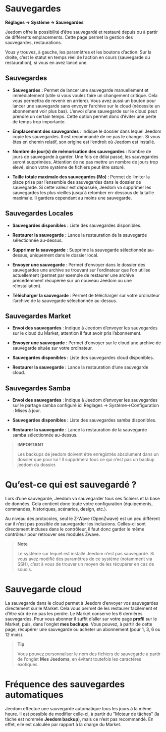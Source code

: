 # Sauvegardes
**Réglages → Système → Sauvegardes**

Jeedom offre la possibilité d’être sauvegardé et restauré depuis ou à partir de différents emplacements.
Cette page permet la gestion des sauvegardes, restaurations.


Vous y trouvez, à gauche, les paramètres et les boutons d’action. Sur la droite, c’est le statut en temps réel de l’action en cours (sauvegarde ou restauration), si vous en avez lancé une.

## Sauvegardes

- **Sauvegardes** : Permet de lancer une sauvegarde manuellement et immédiatement (utile si vous voulez faire un changement critique. Cela vous permettra de revenir en arrière). Vous avez aussi un bouton pour lancer une sauvegarde sans envoyer l’archive sur le cloud (nécessite un abonnement voir plus bas). L’envoi d’une sauvegarde sur le cloud peut prendre un certain temps. Cette option permet donc d’éviter une perte de temps trop importante.

- **Emplacement des sauvegardes** : Indique le dossier dans lequel Jeedom copie les sauvegardes. Il est recommandé de ne pas le changer. Si vous êtes en chemin relatif, son origine est l’endroit où Jeedom est installé.

- **Nombre de jour(s) de mémorisation des sauvegardes** : Nombre de jours de sauvegarde à garder. Une fois ce délai passé, les sauvegardes seront supprimées. Attention de ne pas mettre un nombre de jours trop élevé, sinon votre système de fichiers peut être saturé.

- **Taille totale maximale des sauvegardes (Mo)** : Permet de limiter la place prise par l’ensemble des sauvegardes dans le dossier de sauvegarde. Si cette valeur est dépassée, Jeedom va supprimer les sauvegardes les plus vieilles jusqu’à retomber en-dessous de la taille maximale. Il gardera cependant au moins une sauvegarde.

## Sauvegardes Locales

- **Sauvegardes disponibles** : Liste des sauvegardes disponibles.

- **Restaurer la sauvegarde** : Lance la restauration de la sauvegarde sélectionnée au-dessus.

- **Supprimer la sauvegarde** : Supprime la sauvegarde sélectionnée au-dessus, uniquement dans le dossier local.

- **Envoyer une sauvegarde** : Permet d’envoyer dans le dossier des sauvegardes une archive se trouvant sur l’ordinateur que l’on utilise actuellement (permet par exemple de restaurer une archive précédemment récupérée sur un nouveau Jeedom ou une réinstallation).

- **Télécharger la sauvegarde** : Permet de télécharger sur votre ordinateur l’archive de la sauvegarde sélectionnée au-dessus.

## Sauvegardes Market

- **Envoi des sauvegardes** : Indique à Jeedom d’envoyer les sauvegardes sur le cloud du Market, attention il faut avoir pris l’abonnement.

- **Envoyer une sauvegarde** : Permet d’envoyer sur le cloud une archive de sauvegarde située sur votre ordinateur.

- **Sauvegardes disponibles** : Liste des sauvegardes cloud disponibles.

- **Restaurer la sauvegarde** : Lance la restauration d’une sauvegarde cloud.

## Sauvegardes Samba

- **Envoi des sauvegardes** : Indique à Jeedom d’envoyer les sauvegardes sur le partage samba configuré ici Réglages → Système→Configuration : Mises à jour.

- **Sauvegardes disponibles** : Liste des sauvegardes samba disponibles.

- **Restaurer la sauvegarde** : Lance la restauration de la sauvegarde samba sélectionnée au-dessus.

> **IMPORTANT**
>
> Les backups de jeedom doivent être enregistrés absolument dans un dossier que pour lui ! Il supprimera tous ce qui n’est pas un backup jeedom du dossier.


# Qu’est-ce qui est sauvegardé ?

Lors d’une sauvegarde, Jeedom va sauvegarder tous ses fichiers et la base de données. Cela contient donc toute votre configuration (équipements, commandes, historiques, scénarios, design, etc.).

Au niveau des protocoles, seul le Z-Wave (OpenZwave) est un peu différent car il n’est pas possible de sauvegarder les inclusions. Celles-ci sont directement incluses dans le contrôleur, il faut donc garder le même contrôleur pour retrouver ses modules Zwave.

> **Note**
>
> Le système sur lequel est installé Jeedom n’est pas sauvegardé. Si vous avez modifié des paramètres de ce système (notamment via SSH), c’est à vous de trouver un moyen de les récupérer en cas de soucis.

# Sauvegarde cloud

La sauvegarde dans le cloud permet à Jeedom d’envoyer vos sauvegardes directement sur le Market. Cela vous permet de les restaurer facilement et d’être sûr de ne pas les perdre. Le Market conserve les 6 dernières sauvegardes. Pour vous abonner il suffit d’aller sur votre page **profil** sur le Market, puis, dans l’onglet **mes backups**. Vous pouvez, à partir de cette page, récupérer une sauvegarde ou acheter un abonnement (pour 1, 3, 6 ou 12 mois).

> **Tip**
>
> Vous pouvez personnaliser le nom des fichiers de sauvegarde à partir de l’onglet **Mes Jeedoms**, en évitant toutefois les caractères exotiques.

# Fréquence des sauvegardes automatiques

Jeedom effectue une sauvegarde automatique tous les jours à la même heure. Il est possible de modifier celle-ci, à partir du "Moteur de tâches" (la tâche est nommée **Jeedom backup**), mais ce n’est pas recommandé. En effet, elle est calculée par rapport à la charge du Market.
